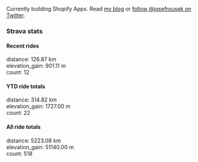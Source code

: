 Currently building Shopify Apps. Read [my blog](https://blog.rousek.name/) or [follow @josefrousek on Twitter](https://twitter.com/josefrousek).

### Strava stats

<!-- strava_stats starts -->
#### Recent rides

distance: 126.87 km  
elevation_gain: 901.11 m  
count: 12


#### YTD ride totals

distance: 314.82 km  
elevation_gain: 1727.00 m  
count: 22


#### All ride totals

distance: 5223.08 km  
elevation_gain: 51140.00 m  
count: 518


<!-- strava_stats ends -->